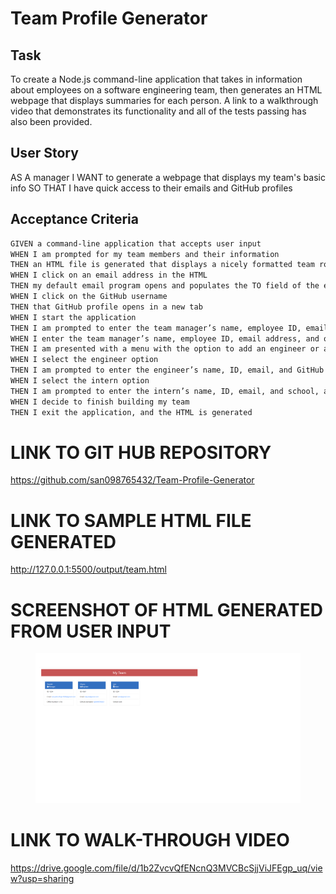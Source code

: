 # Team Profile Generator

## Task

To create a Node.js command-line application that takes in information about employees on a software engineering team, then generates an HTML webpage that displays summaries for each person. 
A link to a walkthrough video that demonstrates its functionality and all of the tests passing has also been provided. 


## User Story


AS A manager
I WANT to generate a webpage that displays my team's basic info
SO THAT I have quick access to their emails and GitHub profiles



## Acceptance Criteria

```md
GIVEN a command-line application that accepts user input
WHEN I am prompted for my team members and their information
THEN an HTML file is generated that displays a nicely formatted team roster based on user input
WHEN I click on an email address in the HTML
THEN my default email program opens and populates the TO field of the email with the address
WHEN I click on the GitHub username
THEN that GitHub profile opens in a new tab
WHEN I start the application
THEN I am prompted to enter the team manager’s name, employee ID, email address, and office number
WHEN I enter the team manager’s name, employee ID, email address, and office number
THEN I am presented with a menu with the option to add an engineer or an intern or to finish building my team
WHEN I select the engineer option
THEN I am prompted to enter the engineer’s name, ID, email, and GitHub username, and I am taken back to the menu
WHEN I select the intern option
THEN I am prompted to enter the intern’s name, ID, email, and school, and I am taken back to the menu
WHEN I decide to finish building my team
THEN I exit the application, and the HTML is generated
```


# LINK TO GIT HUB REPOSITORY
https://github.com/san098765432/Team-Profile-Generator 

# LINK TO SAMPLE HTML FILE GENERATED
http://127.0.0.1:5500/output/team.html

# SCREENSHOT OF HTML GENERATED FROM USER INPUT

<figure>
<img src="./screenshot.png">
</figure>

# LINK TO WALK-THROUGH VIDEO 
https://drive.google.com/file/d/1b2ZvcvQfENcnQ3MVCBcSjjViJFEgp_uq/view?usp=sharing
